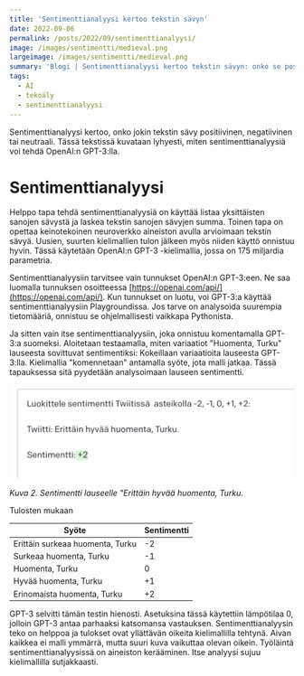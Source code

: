 ```yaml
---
title: 'Sentimenttianalyysi kertoo tekstin sävyn'
date: 2022-09-06
permalink: /posts/2022/09/sentimenttianalyysi/
image: /images/sentimentti/medieval.png
largeimage: /images/sentimentti/medieval.png
summary: 'Blogi | Sentimenttianalyysi kertoo tekstin sävyn: onko se positiivinen, neutraali tai negatiivinen. Tekoäly on tehokas apu siinä.'
tags:
  - AI
  - tekoäly
  - sentimenttianalyysi
---
```


Sentimenttianalyysi kertoo, onko jokin tekstin sävy positiivinen, negatiivinen tai neutraali. Tässä tekstissä kuvataan lyhyesti, miten
sentimenttianalyysiä voi tehdä OpenAI:n GPT-3:lla.

Sentimenttianalyysi 
=====

Helppo tapa tehdä sentimenttianalyysiä on käyttää listaa yksittäisten sanojen sävystä ja laskea tekstin sanojen sävyjen summa. Toinen tapa on opettaa keinotekoinen neuroverkko aineiston avulla
arvioimaan tekstin sävyä. Uusien, suurten kielimallien tulon jälkeen myös niiden käyttö onnistuu hyvin.
Tässä käytetään OpenAI:n GPT-3 -kielimallia, jossa on 175 miljardia parametria. 

Sentimenttianalyysiin tarvitsee vain tunnukset OpenAI:n GPT-3:een. Ne saa luomalla tunnuksen osoitteessa 
[https://openai.com/api/](https://openai.com/api/).
Kun tunnukset on luotu, voi GPT-3:a käyttää sentimenttianalyysiin Playgroundissa. 
Jos tarve on analysoida suurempia tietomääriä, onnistuu
se ohjelmallisesti vaikkapa Pythonista.

Ja sitten vain itse sentimenttianalyysiin, joka onnistuu komentamalla GPT-3:a suomeksi.
Aloitetaan testaamalla, miten variaatiot "Huomenta, Turku" lauseesta sovittuvat sentimentiksi:
Kokeillaan variaatioita lauseesta GPT-3:lla. Kielimallia "komennetaan" antamalla syöte, jota
malli jatkaa. Tässä tapauksessa sitä pyydetään analysoimaan lauseen sentimentti.

![Sentimentti](/images/sentimentti/+2.png)

*Kuva 2. Sentimentti lauseelle "Erittäin hyvää huomenta, Turku.*

Tulosten mukaan 

| Syöte | Sentimentti | 
| -------- | -------- | 
| Erittäin surkeaa huomenta, Turku | -2 | 
| Surkeaa huomenta, Turku | -1 | 
| Huomenta, Turku | 0 | 
| Hyvää huomenta, Turku | +1 | 
| Erinomaista huomenta, Turku | +2 |

GPT-3 selvitti tämän testin hienosti. Asetuksina tässä käytettiin lämpötilaa 0, jolloin GPT-3 antaa parhaaksi katsomansa
vastauksen. Sentimenttianalyysin teko on helppoa ja tulokset ovat yllättävän oikeita kielimallilla tehtynä. Aivan kaikkea ei malli ymmärrä,
mutta suuri kuva vaikuttaa olevan oikein. Työläintä sentimenttianalyysissä on aineiston kerääminen. Itse analyysi sujuu kielimallilla
sutjakkaasti.
